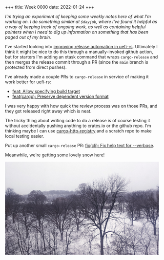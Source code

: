 +++
title: Week 0000
date: 2022-01-24
+++

_I'm trying an experiment of keeping some weekly notes here of what I'm
working on. I do something similar at `$dayjob`, where I've found it
helpful as a way of keeping track of ongoing work, as well as containing
helpful pointers when I need to dig up information on something that has
been paged out of my brain._

I've started looking into [improving release automation in
uefi-rs](https://github.com/rust-osdev/uefi-rs/issues/325). Ultimately I
think it might be nice to do this through a manually-invoked github
action, but for starters I'm adding an xtask command that wraps
`cargo-release` and then merges the release commit through a PR (since
the `main` branch is protected from direct pushes).

I've already made a couple PRs to `cargo-release` in service of making
it work better for uefi-rs:
* [feat: Allow specifying build target](https://github.com/crate-ci/cargo-release/pull/396)
* [feat(cargo): Preserve dependent version
format](https://github.com/crate-ci/cargo-release/pull/397) 

I was very happy with how quick the review process was on those PRs, and
they got released right away which is neat.

The tricky thing about writing code to do a release is of course testing
it without accidentally pushing anything to crates.io or the github
repo. I'm thinking maybe I can use
[cargo-http-registry](https://crates.io/crates/cargo-http-registry) and
a scratch repo to make local testing easier.

Put up another small `cargo-release` PR:
[fix(cli): Fix help text for --verbose](https://github.com/crate-ci/cargo-release/pull/402).

Meanwhile, we're getting some lovely snow here!

<a href="images_2022-01-29-snow.jpg"><img class="photo" src="images_2022-01-29-snow-thumb.jpg" title="Photo of snow-covered Prospect Park in Brooklyn"></img></a>
